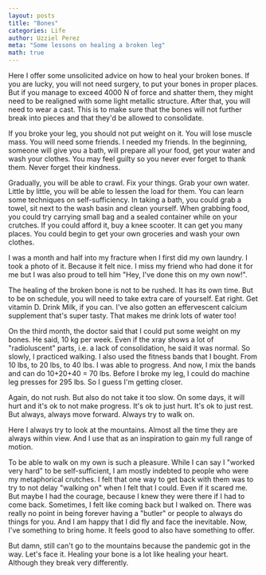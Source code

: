 ```yaml
---
layout: posts
title: "Bones"
categories: Life
author: Uzziel Perez
meta: "Some lessons on healing a broken leg"
math: true
---
```


Here I offer some unsolicited advice on how to heal your broken bones.
If you are lucky, you will not need surgery, to put your bones in proper places. But if you manage to exceed 4000 N of force and shatter them, they might need to be realigned with some light metallic structure. After that, you will need to wear a cast. This is to make sure that the bones will not further break into pieces and that they'd be allowed to consolidate.

If you broke your leg, you should not put weight on it. You will lose muscle mass. You will need some friends. I needed my friends. In the beginning, someone will give you a bath, will prepare all your food, get your water and wash your clothes. You may feel guilty so you never ever forget to thank them. Never forget their kindness.

Gradually, you will be able to crawl. Fix your things. Grab your own water. Little by little, you will be able to lessen the load for them. You can learn some techniques on self-sufficiency. In taking a bath, you could grab a towel, sit next to the wash basin and clean yourself. When grabbing food, you could try carrying small bag and a sealed container while on your crutches. If you could afford it, buy a knee scooter. It can get you many places. You could begin to get your own groceries and wash your own clothes.

I was a month and half into my fracture when I first did my own laundry. I took a photo of it. Because it felt nice. I miss my friend who had done it for me but I was also proud to tell him "Hey, I've done this on my own now!".

The healing of the broken bone is not to be rushed. It has its own time. But to be on schedule, you will need to take extra care of yourself. Eat right. Get vitamin D. Drink Milk, if you can. I've also gotten an effervescent calcium supplement that's super tasty. That makes me drink lots of water too!

On the third month, the doctor said that I could put some weight on my bones. He said, 10 kg per week. Even if the xray shows a lot of "radioluscent" parts, i.e. a lack of consolidation, he said it was normal. So slowly, I practiced walking. I also used the fitness bands that I bought. From 10 lbs, to 20 lbs, to 40 lbs. I was able to progress. And now, I mix the bands and can do 10+20+40 = 70 lbs. Before I broke my leg, I could do machine leg presses for 295 lbs. So I guess I'm getting closer.

Again, do not rush. But also do not take it too slow. On some days, it will hurt and it's ok to not make progress. It's ok to just hurt. It's ok to just rest. But always, always move forward. Always try to walk on.

Here I always try to look at the mountains. Almost all the time they are always within view. And I use that as an inspiration to gain my full range of motion.

To be able to walk on my own is such a pleasure. While I can say I "worked very hard" to be self-sufficient, I am mostly indebted to people who were my metaphorical crutches. I felt that one way to get back with them was to try to not delay "walking on" when I felt that I could. Even if it scared me. But maybe I had the courage, because I knew they were there if I had to come back. Sometimes, I felt like coming back but I walked on. There was really no point in being forever having a "butler" or people to always do things for you. And I am happy that I did fly and face the inevitable. Now, I've something to bring home. It feels good to also have something to offer.

But damn, still can't go to the mountains because the pandemic got in the way.
Let's face it. Healing your bone is a lot like healing your heart. Although they break very differently.
